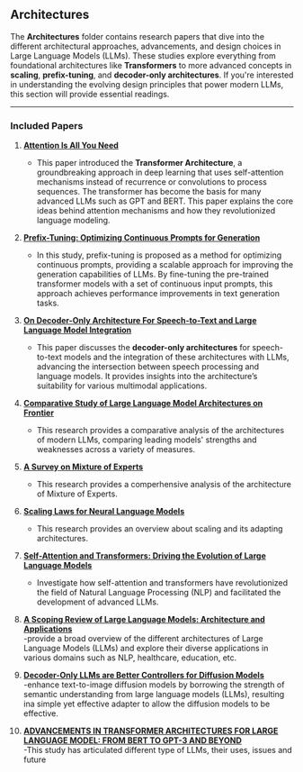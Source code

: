 ## **Architectures**

The **Architectures** folder contains research papers that dive into the different architectural approaches, advancements, and design choices in Large Language Models (LLMs). These studies explore everything from foundational architectures like **Transformers** to more advanced concepts in **scaling**, **prefix-tuning**, and **decoder-only architectures**. If you're interested in understanding the evolving design principles that power modern LLMs, this section will provide essential readings.

---

### **Included Papers**

1. **[Attention Is All You Need](<https://user.phil.hhu.de/~cwurm/wp-content/uploads/2020/01/7181-attention-is-all-you-need.pdf>)**  
   - This paper introduced the **Transformer Architecture**, a groundbreaking approach in deep learning that uses self-attention mechanisms instead of recurrence or convolutions to process sequences. The transformer has become the basis for many advanced LLMs such as GPT and BERT. This paper explains the core ideas behind attention mechanisms and how they revolutionized language modeling.

2. **[Prefix-Tuning: Optimizing Continuous Prompts for Generation](<https://aclanthology.org/2021.acl-long.353.pdf>)**  
   - In this study, prefix-tuning is proposed as a method for optimizing continuous prompts, providing a scalable approach for improving the generation capabilities of LLMs. By fine-tuning the pre-trained transformer models with a set of continuous input prompts, this approach achieves performance improvements in text generation tasks.

3. **[On Decoder-Only Architecture For Speech-to-Text and Large Language Model Integration](<https://arxiv.org/pdf/2307.03917>)**  
   - This paper discusses the **decoder-only architectures** for speech-to-text models and the integration of these architectures with LLMs, advancing the intersection between speech processing and language models. It provides insights into the architecture’s suitability for various multimodal applications.

4. **[Comparative Study of Large Language Model Architectures on Frontier](<https://arxiv.org/pdf/2402.00691>)**  
   - This research provides a comparative analysis of the architectures of modern LLMs, comparing leading models' strengths and weaknesses across a variety of measures.
     
5. **[A Survey on Mixture of Experts](<https://arxiv.org/abs/2407.06204>)**  
   - This research provides a comperhensive analysis of the architecture of Mixture of Experts.

6. **[Scaling Laws for Neural Language Models](<https://arxiv.org/abs/2407.06204](https://arxiv.org/abs/2001.08361>)**  
   - This research provides an overview about scaling and its adapting architectures.

7. **[Self-Attention and Transformers: Driving the Evolution of Large Language Models](<https://ieeexplore.ieee.org/abstract/document/10401818>)**  
   - Investigate how self-attention and transformers have revolutionized the field of Natural Language Processing (NLP) and facilitated the development of advanced LLMs.

8. **[A Scoping Review of Large Language Models: Architecture and Applications](<https://ieeexplore.ieee.org/abstract/document/10549006>)**  
   -provide a broad overview of the different architectures of Large Language Models (LLMs) and explore their diverse applications in various domains such as NLP, healthcare, education, etc.

9. **[Decoder-Only LLMs are Better Controllers for Diffusion Models](<https://openreview.net/pdf?id=0nEEsPOT0r>)**  
   -enhance text-to-image diffusion models by borrowing the strength of semantic understanding from large language models (LLMs), resulting ina simple yet effective adapter to allow the diffusion models to be effective.

10. **[ADVANCEMENTS IN TRANSFORMER ARCHITECTURES FOR LARGE LANGUAGE MODEL: FROM BERT TO GPT-3 AND BEYOND](<https://www.researchgate.net/profile/Deepak-Kumar-429/publication/380530250_ADVANCEMENTS_IN_TRANSFORMER_ARCHITECTURES_FOR_LARGE_LANGUAGE_MODEL_FROM_BERT_TO_GPT-3_AND_BEYOND/links/66411aa906ea3d0b74612dba/ADVANCEMENTS-IN-TRANSFORMER-ARCHITECTURES-FOR-LARGE-LANGUAGE-MODEL-FROM-BERT-TO-GPT-3-AND-BEYOND.pdf>)**  
   -This study has articulated different type of LLMs, their uses, issues and future
